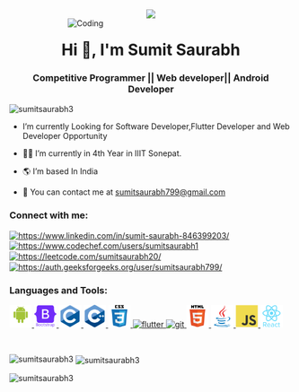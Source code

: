 <div align="center">
<img align="center" width="1200" src="[https://media.tenor.com/rePDfDWO3XoAAAAd/hacking.gif](https://media3.giphy.com/media/v1.Y2lkPTc5MGI3NjExbWR1MzZscTloZXQxNG1obTcxbWtqbDJoZjF5bHN2eXJxMHI3OTAwMSZlcD12MV9pbnRlcm5hbF9naWZfYnlfaWQmY3Q9Zw/ko7twHhomhk8E/giphy.gif)"></div>
<img align="right" alt="Coding" width="400" src="https://media.tenor.com/rePDfDWO3XoAAAAd/hacking.gif">
<h1 align="center">Hi 👋, I'm Sumit Saurabh</h1>
<h3 align="center">Competitive Programmer || Web developer|| Android Developer</h3>
<p align="left"> <img src="https://komarev.com/ghpvc/?username=sumitsaurabh3&label=Profile%20views&color=0e75b6&style=flat" alt="sumitsaurabh3" /> </p>

-  I’m currently Looking for Software Developer,Flutter Developer and Web Developer Opportunity
 
- 🧑‍🎓 I’m currently in 4th Year in IIIT Sonepat.
 
- 🌎 I’m based In India

- 📧 You can contact me at sumitsaurabh799@gmail.com 

 

<h3 align="left">Connect with me:</h3>
<p align="left">
<a href="https://www.linkedin.com/in/sumit-saurabh-846399203/" target="blank"><img align="center" src="https://raw.githubusercontent.com/rahuldkjain/github-profile-readme-generator/master/src/images/icons/Social/linked-in-alt.svg" alt="https://www.linkedin.com/in/sumit-saurabh-846399203/" height="30" width="40" /></a>
<a href="https://www.codechef.com/users/sumitsaurabh1" target="blank"><img align="center" src="https://cdn.codechef.com/images/cc-logo.svg" alt="https://www.codechef.com/users/sumitsaurabh1" height="30" width="40" /></a>
<a href="https://leetcode.com/sumitsaurabh20/" target="blank"><img align="center" src="https://raw.githubusercontent.com/rahuldkjain/github-profile-readme-generator/master/src/images/icons/Social/leet-code.svg" alt="https://leetcode.com/sumitsaurabh20/" height="30" width="40" /></a>
<a href="https://auth.geeksforgeeks.org/user/https://auth.geeksforgeeks.org/user/sumitsaurabh799/" target="blank"><img align="center" src="https://raw.githubusercontent.com/rahuldkjain/github-profile-readme-generator/master/src/images/icons/Social/geeks-for-geeks.svg" alt="https://auth.geeksforgeeks.org/user/sumitsaurabh799/" height="30" width="40" /></a>
</p>

<h3 align="left">Languages and Tools:</h3>
<p align="left"> <a href="https://developer.android.com" target="_blank" rel="noreferrer"> <img src="https://raw.githubusercontent.com/devicons/devicon/master/icons/android/android-original-wordmark.svg" alt="android" width="40" height="40"/> </a> <a href="https://getbootstrap.com" target="_blank" rel="noreferrer"> <img src="https://raw.githubusercontent.com/devicons/devicon/master/icons/bootstrap/bootstrap-plain-wordmark.svg" alt="bootstrap" width="40" height="40"/> </a> <a href="https://www.cprogramming.com/" target="_blank" rel="noreferrer"> <img src="https://raw.githubusercontent.com/devicons/devicon/master/icons/c/c-original.svg" alt="c" width="40" height="40"/> </a> <a href="https://www.w3schools.com/cpp/" target="_blank" rel="noreferrer"> <img src="https://raw.githubusercontent.com/devicons/devicon/master/icons/cplusplus/cplusplus-original.svg" alt="cplusplus" width="40" height="40"/> </a> <a href="https://www.w3schools.com/css/" target="_blank" rel="noreferrer"> <img src="https://raw.githubusercontent.com/devicons/devicon/master/icons/css3/css3-original-wordmark.svg" alt="css3" width="40" height="40"/> </a> <a href="https://flutter.dev" target="_blank" rel="noreferrer"> <img src="https://www.vectorlogo.zone/logos/flutterio/flutterio-icon.svg" alt="flutter" width="40" height="40"/> </a> <a href="https://git-scm.com/" target="_blank" rel="noreferrer"> <img src="https://www.vectorlogo.zone/logos/git-scm/git-scm-icon.svg" alt="git" width="40" height="40"/> </a> <a href="https://www.w3.org/html/" target="_blank" rel="noreferrer"> <img src="https://raw.githubusercontent.com/devicons/devicon/master/icons/html5/html5-original-wordmark.svg" alt="html5" width="40" height="40"/> </a> <a href="https://www.java.com" target="_blank" rel="noreferrer"> <img src="https://raw.githubusercontent.com/devicons/devicon/master/icons/java/java-original.svg" alt="java" width="40" height="40"/> </a> <a href="https://developer.mozilla.org/en-US/docs/Web/JavaScript" target="_blank" rel="noreferrer"> <img src="https://raw.githubusercontent.com/devicons/devicon/master/icons/javascript/javascript-original.svg" alt="javascript" width="40" height="40"/> </a> <a href="https://reactjs.org/" target="_blank" rel="noreferrer"> <img src="https://raw.githubusercontent.com/devicons/devicon/master/icons/react/react-original-wordmark.svg" alt="react" width="40" height="40"/> </a> </p>
<br>
<p><img align="left" src="https://github-readme-stats.vercel.app/api/top-langs?username=sumitsaurabh3&show_icons=true&locale=en&layout=compact" alt="sumitsaurabh3" /></p>

<p>&nbsp;<img align="center" src="https://github-readme-stats.vercel.app/api?username=sumitsaurabh3&show_icons=true&locale=en" alt="sumitsaurabh3" /></p>

<p><img align="center" src="https://github-readme-streak-stats.herokuapp.com/?user=sumitsaurabh3&" alt="sumitsaurabh3" /></p>
